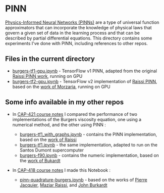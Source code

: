 # PINN

[Physics-Informed Neural Networks (PINNs)](https://en.wikipedia.org/wiki/Physics-informed_neural_networks) are a type of universal function approximators that can incorporate the knowledge of physical laws that govern a given set of data in the learning process and that can be described by partial differential equations. This directory contains some experiments I've done with PINN, including references to other repos.

## Files in the current directory

* [burgers-tf1-gpu.ipynb](burgers-tf1-gpu.ipynb) - TensorFlow v1 PINN, adapted from the original [Raissi PINN work](https://github.com/maziarraissi/PINNs/blob/master/appendix/continuous_time_inference%20\(Burgers\)/Burgers.py), running on GPU
* [burgers-tf2-gpu.ipynb](burgers-tf2-gpu.ipynb) - TensorFlow v2 implementation of [Raissi PINN](https://github.com/maziarraissi/PINNs/blob/master/appendix/continuous_time_inference%20\(Burgers\)/Burgers.py), based on the [work of Morzaria](https://github.com/deepmorzaria/Physics-Informed-Neural-Network-PINNs---TF-2.0/blob/master/PINNs_2.ipynb), running on GPU

## Some info available in my other repos

* In [CAP-421 course notes](https://github.com/efurlanm/421) I compared the performance of two implementations of the Burgers viscosity equation, one using a numerical method, and the other using PINN :
  
  * [burgers-tf1_with_graphs.ipynb](https://github.com/efurlanm/421/blob/main/project/burgers-tf1_with_graphs.ipynb) - contains the PINN implementation, based on the [work of Raissi](https://github.com/maziarraissi/PINNs/tree/master/appendix/continuous_time_inference%20(Burgers))
  * [burgers-tf1.ipynb](https://github.com/efurlanm/421/blob/main/project/burgers-tf1.ipynb) - the same implementation, adapted to run on the Santos Dumont supercomputer
  * [burgers-f90.ipynb](https://github.com/efurlanm/421/blob/main/project/burgers-f90.ipynb) - contains the numeric implementation, based on the [work of Bukardt](https://people.sc.fsu.edu/~jburkardt/f_src/burgers_solution/burgers_solution.html)

* In [CAP-418 course notes](https://github.com/efurlanm/418) I made this Notebook :
  
  * [pinn-quadrature-burgers.ipynb](https://github.com/efurlanm/418/blob/main/pinn-quadrature-burgers.ipynb) - based on the works of [Pierre Jacquier](https://github.com/pierremtb/PINNs-TF2.0), [Maziar Raissi](https://github.com/maziarraissi/PINNs), and [John Burkardt](https://people.sc.fsu.edu/~jburkardt/)
